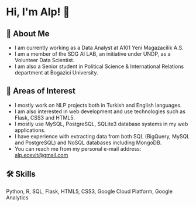 # Hi, I'm Alp! :wave:

## :rocket: About Me
- I am currently working as a Data Analyst at A101 Yeni Magazacilik A.S.
- I am a member of the SDG AI LAB, an initiative under UNDP, as a Volunteer Data Scientist.
- I am also a Senior student in Political Science & International Relations department at Bogazici University.

## :brain: Areas of Interest
- I mostly work on NLP projects both in Turkish and English languages.
- I am also interested in web development and use technologies such as Flask, CSS3 and HTML5.
- I mostly use MySQL, PostgreSQL, SQLite3 database systems in my web applications.
- I have experience with extracting data from both SQL (BigQuery, MySQL and PostgreSQL) and NoSQL databases including MongoDB.
- You can reach me from my personal e-mail address: alp.ecevit@gmail.com

## 🛠 Skills
Python, R, SQL, Flask, HTML5, CSS3, Google Cloud Platform, Google Analytics
